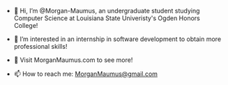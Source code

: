 - 👋 Hi, I’m @Morgan-Maumus, an undergraduate student studying Computer Science at Louisiana State Univeristy's Ogden Honors College!
- 👀 I’m interested in an internship in software development to obtain more professional skills!
- 🌱 Visit MorganMaumus.com to see more!

- 📫 How to reach me: MorganMaumus@gmail.com

<!---
Jack-Maumus/Jack-Maumus is a ✨ special ✨ repository because its `README.md` (this file) appears on your GitHub profile.
You can click the Preview link to take a look at your changes.
--->
